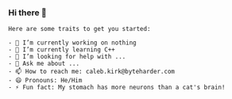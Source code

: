### Hi there 👋

<!--
**BnannerMan/BnannerMan** is a ✨ _special_ ✨ repository because its `README.md` (this file) appears on your GitHub profile.
-->
~~~
Here are some traits to get you started:

- 🔭 I’m currently working on nothing
- 🌱 I’m currently learning C++
- 🤔 I’m looking for help with ...
- 💬 Ask me about ...
- 📫 How to reach me: caleb.kirk@byteharder.com
- 😄 Pronouns: He/Him
- ⚡ Fun fact: My stomach has more neurons than a cat's brain!
